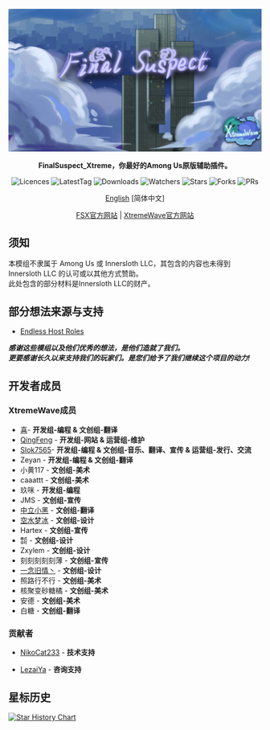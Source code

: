 <div align="center">
	
![FSX-XW](Assets/FSX&XW.png)

**FinalSuspect_Xtreme，你最好的Among Us原版辅助插件。**

<img src="https://badgen.net/github/license/XtremeWave/FinalSuspect_Xtreme" alt="Licences">
<img src="https://badgen.net/github/tag/XtremeWave/FinalSuspect_Xtreme" alt="LatestTag">
<img src="https://badgen.net/github/assets-dl/XtremeWave/FinalSuspect_Xtreme" alt="Downloads">
<img src="https://badgen.net/github/watchers/XtremeWave/FinalSuspect_Xtreme" alt="Watchers">
<img src="https://badgen.net/github/stars/XtremeWave/FinalSuspect_Xtreme" alt="Stars">
<img src="https://badgen.net/github/forks/XtremeWave/FinalSuspect_Xtreme" alt="Forks">
<img src="https://badgen.net/github/prs/XtremeWave/FinalSuspect_Xtreme" alt="PRs">

[English](README.md) [简体中文]

[FSX官方网站](https://fsusx.top.cc) | [XtremeWave官方网站](https://www.xtreme.net.cn)

</div>

<!--## 关于我们
自2023年5月20日起，Town Of Host Edited(TOHE)停止了开发。<br>
为了延续TOHE的“火种”，我们开发了一个名为Town Of Host Edited-Xi(TOHEX)的分支项目<br>
然而，这个项目的开发并不是一帆风顺，我们的口碑持续下滑，我们的开发毫无成果。<br>
最终，在2023年11月17日，TOHEX无期限停更<br>
应广大玩家的请求, KARPED1EM为TOHE保持最基本的兼容，并将其更名为Town Of Next(TONX)。<br>
因此，我们基于TONX进行改良并重新制作了TOHEX，组建了全新的制作组-XtremeWave，弥补过去的错误并以全新的面貌回归，Town Of New Epic_Xtreme(TONEX)就此诞生。<br>
如今的TONX再一次终止了更新，而我们也在TONEX恢复了TONX未来得及完成的TOHE的全部内容，<br>
让我们再一次，以“传承”的名义，继续模组的制作！

<div align="right">
——XtremeWave
</div>-->

## 须知
本模组不隶属于 Among Us 或 Innersloth LLC，其包含的内容也未得到 Innersloth LLC 的认可或以其他方式赞助。<br>
此处包含的部分材料是Innersloth LLC的财产。

## 部分想法来源与支持
<!-- - [Town Of Host](https://github.com/tukasa0001/TownOfHost)
 - [Town Of Next(原Town Of Host Edited)](https://github.com/KARPED1EM/TownOfHostEdited)
 - [Town Of Host_Y](https://github.com/Yumenopai/TownOfHost_Y)
 - [Town Of Host:The Other Roles](https://github.com/music-discussion/TownOfHost-TheOtherRoles)
 - [Super New Roles](https://github.com/ykundesu/SuperNewRoles)
 - [Town Of Host-ReEdited](https://github.com/Loonie-Toons/TownOfHost-ReEdited)
 - [Town Of Host:Enhanced](https://github.com/0xDrMoe/TownofHost-Enhanced)
 - [Endless Host Roles(原Town Of Host Edited Plus)](https://github.com/Gurge44/EndlessHostRoles)
 - [Town Of Us](https://github.com/Loonie-Toons/TownOfHost-ReEdited)
 - [Town-Of-Us-R](https://github.com/eDonnes124/Town-Of-Us-R)
 - [Foolers Mod](https://github.com/MengTube/Foolers-Mod)
 - [Nebula on the Ship](https://github.com/Dolly1016/Nebula)
 - [The Other Roles](https://github.com/TheOtherRolesAU/TheOtherRoles)
 - [The Other Roles: GM Edition](https://github.com/yukinogatari/TheOtherRoles-GM)
 - [The Other Roles: GM Haoming Edition](https://github.com/haoming37/TheOtherRoles-GM-Haoming)
 - [The Other Roles: GM IA Edition](https://github.com/dabao40/TheOtherRolesGMIA)
 - [Clash Of Gods](https://github.com/CognifyDev/ClashOfGods)
 - [Town Of Crew:Sea Of Shark](https://github.com/yiTOC/TOCS)-->
 - [Endless Host Roles](https://github.com/Gurge44/EndlessHostRoles)
 
***感谢这些模组以及他们优秀的想法，是他们造就了我们。***<br>
***更要感谢长久以来支持我们的玩家们。是您们给予了我们继续这个项目的动力!***

<!--## 特别鸣谢
### [Town Of Host](https://github.com/tukasa0001/TownOfHost) :
- 开发者：[tukasa0001](https://github.com/tukasa0001)
- 一切都基于Town Of Host
### [Town Of Next(原Town Of Host Edited)](https://github.com/KARPED1EM/TownOfNext) :
- 开发者：[KARPED1EM](https://github.com/KARPED1EM)
- 梦开始的地方
- 我们的项目是Town Of Next的分支
- **感谢咔皮呆的近100000行优秀的代码，这为我们模组的开发建立了极好的基础**
### [Town Of Host_Y](https://github.com/Yumenopai/TownOfHost_Y) :
- 开发者：[Yumenopai](https://github.com/Yumenopai)
- 许多职业想法
- 提供职业: 监管者, 呪狼, 工作狂, 贪婪者, 潜藏者
- 参考: 修改游戏公告
- 移植了新的设置界面UI(2024.6.18后)
### [Town Of Host : The Other Roles](https://github.com/music-discussion/TownOfHost-TheOtherRoles) :
- 开发者：[Music Discussion](https://github.com/music-discussion)
- 许多职业想法
- 参考: 驱逐确认
- 参考: 分割RPC包以缓解网络压力
### [Super New Roles](https://github.com/ykundesu/SuperNewRoles) :
- 开发者：[ykundesu](https://github.com/ykundesu)
- 参考: TOHEX中的制作者名单(v2023.7.11前)
- 参考: 愚人节牧马模式(v2024.3.5前)
- 参考: 寻找模组游戏
- 参考: TOHEX中的自定义按钮
### [Town Of Plus](https://github.com/tugaru1975/TownOfPlus) :
- 开发者：[tugaru1975](https://github.com/tugaru1975)
- 参考: 千里眼
### [Revolutionary Host Roles](https://github.com/sansaaaaai/Revolutionary-host-roles) :
开发者：[sansaaaaai](https://github.com/sansaaaaai)
- 参考: 修改设置菜单
### [Town Of Host-ReEdited](https://github.com/Loonie-Toons/TownOfHost-ReEdited) :
- 开发者：[Loonie-Toons](https://github.com/Loonie-Toons)
- 许多职业想法
- 提供职业: TOHEX中的医生、分散者、变色龙
### [Project:Lotus](https://github.com/ImaMapleTree/Lotus) :
- 开发者：[ImaMapleTree](https://github.com/ImaMapleTree)
- 参考: 修改聊天框
- 参考: 选择发送目标的快捷键
### [Town Of Host:Enhanced](https://github.com/0xDrMoe/TownofHost-Enhanced) :
- 开发者：[Moe](https://github.com/0xDrMoe)
- 许多职业想法
- 参考: 愚人节牧马模式(v2024.3.5后)
### [Endless Host Roles(原Town Of Host Edited Plus)](https://github.com/Gurge44/EndlessHostRoles) :
- 开发者：[Gurge44](https://github.com/Gurge44)
- 许多职业想法
- 提供: 摸宠物事件-->

## 开发者成员
### XtremeWave成员
 - [喜](https://github.com/Xieiawa)- **开发组-编程 &amp; 文创组-翻译**
 - [QingFeng](https://github.com/QingFeng-awa) - **开发组-网站 &amp; 运营组-维护**
 - [Slok7565](https://github.com/Slok7565)- **开发组-编程 &amp; 文创组-音乐、翻译、宣传 &amp; 运营组-发行、交流**
 - Zeyan - **开发组-编程 &amp; 文创组-翻译**
 - 小黄117 - **文创组-美术**
 - caaattt - **文创组-美术**
 - 玖咪 - **开发组-编程**
 - JMS - **文创组-宣传**
 - [中立小黑](https://github.com/ZhongLiXiaoHei) - **文创组-翻译**
 - [空水梦冰](https://github.com/Miaoice) - **文创组-设计**
 - Hartex - **文创组-宣传**
 - ㍿ - **文创组-设计**
 - Zxylem - **文创组-设计**
 - 刻刻刻刻刻薄 - **文创组-宣传**
 - [一念旧情丶](https://github.com/ynjq) - **文创组-设计**
 - 照路行不行 - **文创组-美术**
 - 核聚变砂糖橘 - **文创组-美术**
 - 安德 - **文创组-美术**
 - 白糖 - **文创组-翻译**

### 贡献者
<!-- - [KARPED1EM](https://github.com/KARPED1EM) - **技术支持**
 - [Yu(原名：Night)](https://github.com/Night-GUA) - **[TOHEX](https://tohex.cc)开发者**
 - ryuk - **新功能与优秀的想法**
 - [Amongus](https://github.com/XiezibanWrite) - **翻译与技术支持**-->
 - [NikoCat233](https://github.com/NikoCat233) - **技术支持**
<!-- - [Farewell](https://github.com/ksduye) - **咨询支持**-->
 - [LezaiYa](https://github.com/LezaiYa1) - **咨询支持**
<!-- - [Imp11](https://github.com/dabao40) - **咨询支持**
 - [FangKuai](https://github.com/FangKuaiYa) - **咨询支持**-->

## 星标历史
[![Star History Chart](https://api.star-history.com/svg?repos=XtremeWave/FinalSuspect_Xtreme&type=Date)](https://star-history.com/#XtremeWave/FinalSuspect_Xtreme&Date)

<!--## :warning: 遇到问题/bug :warning:
|      你       |      如何解决     |
|:------------:|:---------------------------------:|
|    提出弱智问题    | 想都别想|
| 礼貌且问题明确并给出日志 | 尽全力帮助您|-->
